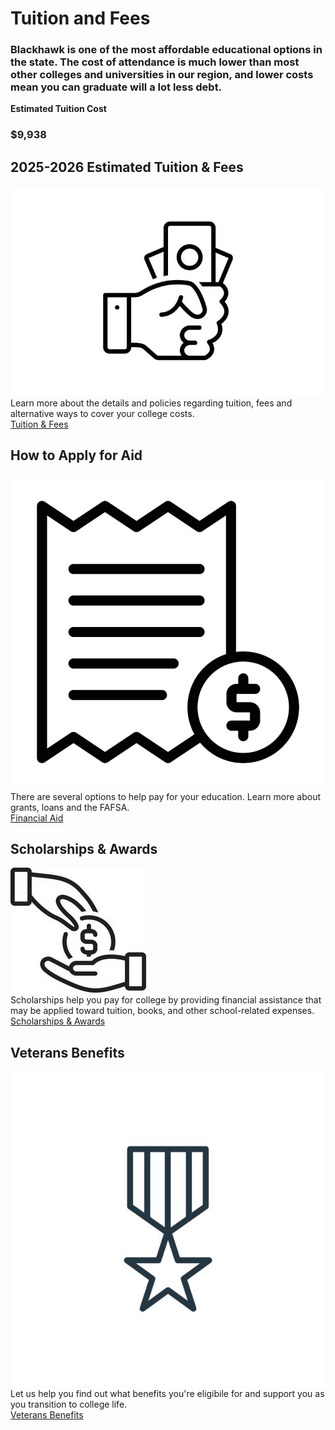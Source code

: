 # Tuition and Fees

### Blackhawk is one of the most affordable educational options in the state. The cost of attendance is much lower than most other colleges and universities in our region, and lower costs mean you can graduate will a lot less debt.

**Estimated Tuition Cost**

### $9,938

## 2025-2026 Estimated Tuition & Fees

![Money in Hand](/images/money-in-hand-icon.jpg "Mondey in hand")  
Learn more about the details and policies regarding tuition, fees and alternative ways to cover your college costs.  
[Tuition & Fees](https://www.blackhawk.edu/Paying-for-College/Tuition-Fees)

## How to Apply for Aid

![Invoice Icon](/images/invoice-icon.jpg "invoice icon")
There are several options to help pay for your education. Learn more about grants, loans and the FAFSA.  
[Financial Aid](https://www.blackhawk.edu/Paying-for-College/Financial-Aid)

## Scholarships & Awards

![Giving Money Icon](/images/icon-for-give-money.jpg "Giving money icon")  
Scholarships help you pay for college by providing financial assistance that may be applied toward tuition, books, and other school-related expenses.  
[Scholarships & Awards](https://www.blackhawk.edu/Paying-for-College/Scholarships)

## Veterans Benefits

![Medal Icon](/images/medal-icon.jpg "medal icon")  
Let us help you find out what benefits you're eligibile for and support you as you transition to college life.  
[Veterans Benefits](https://www.blackhawk.edu/Paying-for-College/Veterans-Benefits)
